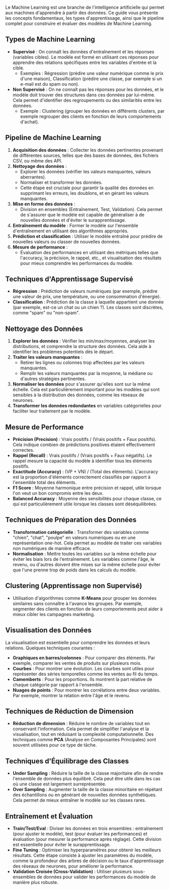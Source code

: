 Le Machine Learning est une branche de l'intelligence artificielle qui permet aux machines d'apprendre à partir des données. Ce guide vous présente les concepts fondamentaux, les types d'apprentissage, ainsi que le pipeline complet pour construire et évaluer des modèles de Machine Learning.

## Types de Machine Learning

- **Supervisé** : On connaît les données d'entraînement et les réponses (variables cibles). Le modèle est formé en utilisant ces réponses pour apprendre des relations spécifiques entre les variables d'entrée et la cible. 
  - Exemples : Régression (prédire une valeur numérique comme le prix d'une maison), Classification (prédire une classe, par exemple si un e-mail est du spam ou non).
- **Non Supervisé** : On ne connaît pas les réponses pour les données, et le modèle doit trouver des structures dans ces données par lui-même. Cela permet d'identifier des regroupements ou des similarités entre les données.
  - Exemple : Clustering (grouper les données en différents clusters, par exemple regrouper des clients en fonction de leurs comportements d'achat).

## Pipeline de Machine Learning
1. **Acquisition des données** : Collecter les données pertinentes provenant de différentes sources, telles que des bases de données, des fichiers CSV, ou même des API.
2. **Nettoyage des données** :
   - Explorer les données (vérifier les valeurs manquantes, valeurs aberrantes).
   - Normaliser et transformer les données.
   - Cette étape est cruciale pour garantir la qualité des données en supprimant les erreurs, les doublons, et en gérant les valeurs manquantes.
3. **Mise en forme des données** :
   - Division en ensembles (Entraînement, Test, Validation). Cela permet de s'assurer que le modèle est capable de généraliser à de nouvelles données et d'éviter le surapprentissage.
4. **Entraînement du modèle** : Former le modèle sur l'ensemble d'entraînement en utilisant des algorithmes appropriés.
5. **Prédiction et classification** : Utiliser le modèle entraîné pour prédire de nouvelles valeurs ou classer de nouvelles données.
6. **Mesure de performance** :
   - Évaluation des performances en utilisant des métriques telles que l'accuracy, la précision, le rappel, etc., et visualisation des résultats pour mieux comprendre les performances du modèle.

## Techniques d'Apprentissage Supervisé

- **Régression** : Prédiction de valeurs numériques (par exemple, prédire une valeur de prix, une température, ou une consommation d'énergie).
- **Classification** : Prédiction de la classe à laquelle appartient une donnée (par exemple, est-ce un chat ou un chien ?). Les classes sont discrètes, comme "spam" ou "non-spam".

## Nettoyage des Données

1. **Explorer les données** : Vérifier les min/max/moyennes, analyser les distributions, et comprendre la structure des données. Cela aide à identifier les problèmes potentiels dès le départ.
2. **Traiter les valeurs manquantes** :
   - Retirer les lignes ou colonnes trop affectées par les valeurs manquantes.
   - Remplir les valeurs manquantes par la moyenne, la médiane ou d'autres stratégies pertinentes.
3. **Normaliser les données** pour s'assurer qu'elles sont sur la même échelle. Cela est particulièrement important pour les modèles qui sont sensibles à la distribution des données, comme les réseaux de neurones.
4. **Transformer les données redondantes** en variables catégorielles pour faciliter leur traitement par le modèle.

## Mesure de Performance

- **Précision (Precision)** : Vrais positifs / (Vrais positifs + Faux positifs). Cela indique combien de prédictions positives étaient effectivement correctes.
- **Rappel (Recall)** : Vrais positifs / (Vrais positifs + Faux négatifs). Le rappel mesure la capacité du modèle à identifier tous les éléments positifs.
- **Exactitude (Accuracy)** : (VP + VN) / (Total des éléments). L'accuracy est la proportion d'éléments correctement classifiés par rapport à l'ensemble total des éléments.
- **F1 Score** : Moyenne harmonique entre précision et rappel, utile lorsque l'on veut un bon compromis entre les deux.
- **Balanced Accuracy** : Moyenne des sensibilités pour chaque classe, ce qui est particulièrement utile lorsque les classes sont déséquilibrées.

## Techniques de Préparation des Données

- **Transformation catégorielle** : Transformer des variables comme "chien", "chat", "poulpe" en valeurs numériques ou en une représentation one-hot. Cela permet au modèle de traiter ces variables non numériques de manière efficace.
- **Normalisation** : Mettre toutes les variables sur la même échelle pour éviter les biais lors de l'entraînement. Les variables comme l'âge, le revenu, ou d'autres doivent être mises sur la même échelle pour éviter que l'une prenne trop de poids dans les calculs du modèle.

## Clustering (Apprentissage non Supervisé)

- Utilisation d'algorithmes comme **K-Means** pour grouper les données similaires sans connaître à l'avance les groupes. Par exemple, segmenter des clients en fonction de leurs comportements peut aider à mieux cibler les campagnes marketing.

## Visualisation des Données

La visualisation est essentielle pour comprendre les données et leurs relations. Quelques techniques courantes :
- **Graphiques en barres/colonnes** : Pour comparer des éléments. Par exemple, comparer les ventes de produits sur plusieurs mois.
- **Courbes** : Pour montrer une évolution. Les courbes sont utiles pour représenter des séries temporelles comme les ventes au fil du temps.
- **Camemberts** : Pour les proportions. Ils montrent la part relative de chaque catégorie par rapport à l'ensemble.
- **Nuages de points** : Pour montrer les corrélations entre deux variables. Par exemple, montrer la relation entre l'âge et le revenu.

## Techniques de Réduction de Dimension

- **Réduction de dimension** : Réduire le nombre de variables tout en conservant l'information. Cela permet de simplifier l'analyse et la visualisation, tout en réduisant la complexité computationnelle. Des techniques comme **PCA** (Analyse en Composantes Principales) sont souvent utilisées pour ce type de tâche.

## Techniques d'Équilibrage des Classes

- **Under Sampling** : Réduire la taille de la classe majoritaire afin de rendre l'ensemble de données plus équilibré. Cela peut être utile dans les cas où une classe est largement surreprésentée.
- **Over Sampling** : Augmenter la taille de la classe minoritaire en répétant des échantillons ou en générant de nouvelles données synthétiques. Cela permet de mieux entraîner le modèle sur les classes rares.

## Entraînement et Évaluation

- **Train/Test/Eval** : Diviser les données en trois ensembles : entraînement (pour ajuster le modèle), test (pour évaluer les performances) et évaluation (pour mesurer la performance après réglage). Cette division est essentielle pour éviter le surapprentissage.
- **Fine Tuning** : Optimiser les hyperparamètres pour obtenir les meilleurs résultats. Cette étape consiste à ajuster les paramètres du modèle, comme la profondeur des arbres de décision ou le taux d'apprentissage des réseaux de neurones, pour améliorer la performance.
- **Validation Croisée (Cross-Validation)** : Utiliser plusieurs sous-ensembles de données pour valider les performances du modèle de manière plus robuste.